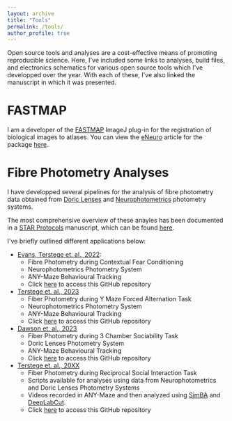 ```yaml
---
layout: archive
title: "Tools"
permalink: /tools/
author_profile: true
---
```


Open source tools and analyses are a cost-effective means of promoting reproducible science.  Here, I've included some links to analyses, build files, and electronics schematics for various open source tools which I've developped over the year.  With each of these, I've also linked the manuscript in which it was presented.

# FASTMAP

I am a developer of the [FASTMAP](https://github.com/dterstege/FASTMAP/) ImageJ plug-in for the registration of biological images to atlases. You can view the [eNeuro](https://eNeuro.org/) article for the package [here](https://www.eneuro.org/content/9/2/ENEURO.0325-21.2022).

# Fibre Photometry Analyses

I have developped several pipelines for the analysis of fibre photometry data obtained from [Doric Lenses](https://www.doriclenses.com) and [Neurophotometrics](https://neurophotometrics.com) photometry systems.

The most comprehensive overview of these anayles has been documented in a [STAR Protocols](https://star-protocols.cell.com) manuscript, which can be found [here]().

I've briefly outlined different applications below:
 * [Evans, Terstege et. al., 2022](https://www.nature.com/articles/s41598-022-10947-w):
   * Fibre Photometry during Contextual Fear Conditioning
   * Neurophotometrics Photometry System
   * ANY-Maze Behavioural Tracking
   * Click [here](https://github.com/dterstege/PublicationRepo/tree/main/Evans2022/FP) to access this GitHub repository
 * [Terstege et. al., 2023](https://www.biorxiv.org/content/10.1101/2023.06.22.546142v1)
   * Fiber Photometry during Y Maze Forced Alternation Task
   * Neurophotometrics Photometry System
   * ANY-Maze Behavioural Tracking
   * Click [here](https://github.com/dterstege/PublicationRepo/tree/main/Terstege2023A/photometry) to access this GitHub repository
 * [Dawson et. al., 2023](https://www.cell.com/cell-reports/fulltext/S2211-1247(23)00826-4)
   * Fiber Photometry during 3 Chamber Sociability Task
   * Doric Lenses Photometry System
   * ANY-Maze Behavioural Tracking
   * Click [here](https://github.com/dterstege/PublicationRepo/tree/main/Dawson2022/photometry) to access this GitHub repository
 * [Terstege et. al., 20XX]()
   * Fiber Photometry during Reciprocal Social Interaction Task
   * Scripts available for analyses using data from Neurophotometrics and Doric Lenses Photometry Systems
   * Videos recorded in ANY-Maze and then analyzed using [SimBA](https://goldenneurolab.com/simba) and [DeepLabCut](http://www.mackenziemathislab.org/deeplabcut).
   * Click [here]() to access this GitHub repository


